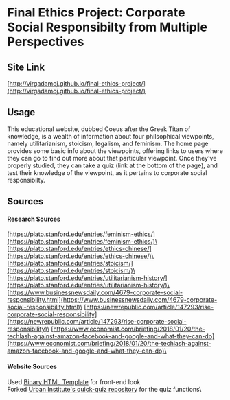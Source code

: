 # Final Ethics Project: Corporate Social Responsibilty from Multiple Perspectives

## Site Link

[http://virgadamoj.github.io/final-ethics-project/](http://virgadamoj.github.io/final-ethics-project/)

## Usage

This educational website, dubbed Coeus after the Greek Titan of knowledge, is a wealth of information about four philsophical viewpoints, namely utilitarianism, stoicism, legalism, and feminism. The home page provides some basic info about the viewpoints, offering links to users where they can go to find out more about that particular viewpoint. Once they've properly studied, they can take a quiz (link at the bottom of the page), and test their knowledge of the viewpoint, as it pertains to corporate social responsibilty.

## Sources

#### Research Sources
[https://plato.stanford.edu/entries/feminism-ethics/](https://plato.stanford.edu/entries/feminism-ethics/)\
[https://plato.stanford.edu/entries/ethics-chinese/](https://plato.stanford.edu/entries/ethics-chinese/)\
[https://plato.stanford.edu/entries/stoicism/](https://plato.stanford.edu/entries/stoicism/)\
[https://plato.stanford.edu/entries/utilitarianism-history/](https://plato.stanford.edu/entries/utilitarianism-history/)\
[https://www.businessnewsdaily.com/4679-corporate-social-responsibility.html](https://www.businessnewsdaily.com/4679-corporate-social-responsibility.html)\
[https://newrepublic.com/article/147293/rise-corporate-social-responsibility](https://newrepublic.com/article/147293/rise-corporate-social-responsibility)\
[https://www.economist.com/briefing/2018/01/20/the-techlash-against-amazon-facebook-and-google-and-what-they-can-do](https://www.economist.com/briefing/2018/01/20/the-techlash-against-amazon-facebook-and-google-and-what-they-can-do)\

#### Website Sources
Used [Binary HTML Template](https://templated.co/binary) for front-end look\
Forked [Urban Institute's quick-quiz repository](https://github.com/UrbanInstitute/quick-quiz) for the quiz functions\
